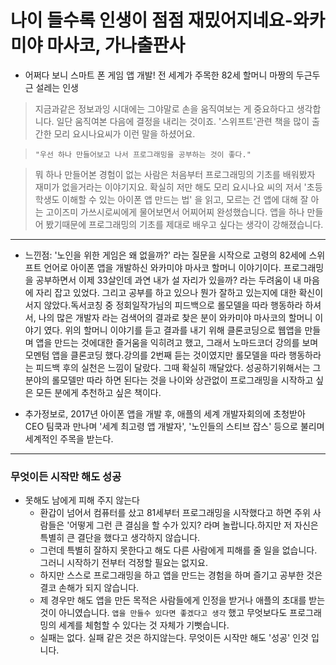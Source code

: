 # 나이 들수록 인생이 점점 재밌어지네요-와카미야 마사코, 가나출판사

* 어쩌다 보니 스마트 폰 게임 앱 개발!  전 세계가 주목한 82세 할머니 마짱의 두근두근 설레는 인생


> 지금과같은 정보과잉 시대에는 그야말로 손을 움직여보는 게 중요하다고 생각합니다. 일단 움직여본 다음에 결정을 내리는 것이죠. '스위프트'관련 책을 많이 출간한 모리 요시나요씨가 이런 말을 하셨어요.

> `"우선 하나 만들어보고 나서 프로그래밍을 공부하는 것이 좋다."`

> 뭐 하나 만들어본 경험이 없는 사람은 처음부터 프로그래밍의 기초를 배워봤자 재미가 없을거라는 이야기지요. 
> 확실히 저만 해도 모리 요시나요 씨의 저서 '초등학생도 이해할 수 있는 아이폰 앱 만드는 법' 을 읽고, 모르는 건 앱에 대해 잘 아는 고이즈미 가쓰시로씨에게 물어보면서 어찌어찌 완성했습니다.
> 앱을 하나 만들어 봤기때문에 프로그래밍의 기초를 제대로 배우고 싶다는 생각이 강해졌습니다. 

------------------------------



* 느낀점:  '노인을 위한 게임은 왜 없을까?' 라는 질문을 시작으로 고령의 82세에 스위프트 언어로 아이폰 앱을 개발하신 와카미야 마사코 할머니 이야기이다. 
프로그래밍을 공부하면서 이제 33살인데 과연 내가 설 자리가 있을까? 라는 두려움이 내 마음에 자리 잡고 있었다. 그리고 공부를 하고 있으나 뭔가 잘하고 있는지에 대한 확신이 서지 않았다.독서코칭 중 정회일작가님의 피드백으로 롤모델을 따라 행동하라 하셔서, 나의 많은 개발자 라는 검색어의 결과로 찾은 분이 와카미야 마사코의 할머니 이야기 였다. 
위의 할머니 이야기를 듣고 결과를 내기 위해 클론코딩으로 웹앱을 만들며 앱을 만드는 것에대한 즐거움을 익히려고 했고, 그래서 노마드코더 강의를 보며 모멘텀 앱을 클론코딩 했다.강의를 2번째 듣는 것이였지만 롤모델을 따라 행동하라는 피드백 후의 실천은 느낌이 달랐다. 그때 확실히 깨달았다. 성공하기위해서는 그 분야의 롤모델만 따라 하면 된다는 것을
나이와 상관없이 프로그래밍을 시작하고 싶은 모든 분에게 추천하고 싶은 책이다.

* 추가정보로, 2017년 아이폰 앱을 개발 후, 애플의 세계 개발자회의에 초청받아 CEO 팀쿡과 만나며 '세계 최고령 앱 개발자', '노인들의 스티브 잡스' 등으로 불리며 세계적인 주목을 받는다. 

------------------------------

### 무엇이든 시작만 해도 성공
* 못해도 남에게 피해 주지 않는다
  * 환갑이 넘어서 컴퓨터를 샀고 81세부터 프로그래밍을 시작했다고 하면 주위 사람들은 '어떻게 그런 큰 결심을 할 수가 있지? 라며 놀랍니다.하지만 저 자신은 특별히 큰 결단을 했다고 생각하지 않습니다.
  * 그런데 특별히 잘하지 못한다고 해도 다른 사람에게 피해를 줄 일을 없습니다. 그러니 시작하기 전부터 걱정할 필요는 없지요. 
  * 하지만 스스로 프로그래밍을 하고 앱을 만드는 경험을 하며 즐기고 공부한 것은 결코 손해가 되지 않습니다. 
  * 제 경우만 해도 앱을 만든 목적은 사람들에게 인정을 받거나 애플의 초대를 받는 것이 아니였습니다. `앱을 만들수 있다면 좋겠다고 생각` 했고 무엇보다도 프로그래밍의 세계를 체험할 수 있다는 것 자체가 기뻣습니다.
  * 실패는 없다. 실패 같은 것은 하지않는다. 무엇이든 시작만 해도 '성공' 인것 입니다.
